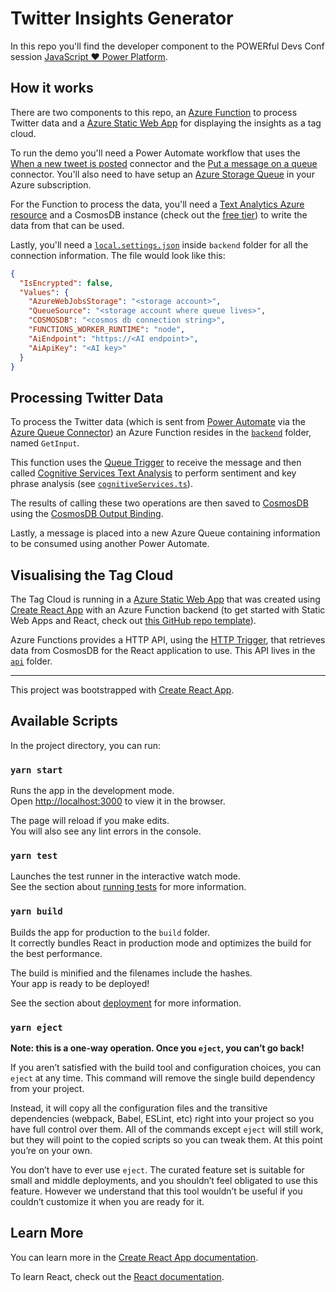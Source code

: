 # Twitter Insights Generator

In this repo you'll find the developer component to the POWERful Devs Conf session [JavaScript ❤ Power Platform](https://dev.to/azure/javascript-pcf-20b6).

## How it works

There are two components to this repo, an [Azure Function](https://docs.microsoft.com/azure/azure-functions/?WT.mc.id=events_powerfuldevs-blog-aapowell&WT.mc_id=javascript-0000-aapowell) to process Twitter data and a [Azure Static Web App](https://docs.microsoft.com/azure/static-web-apps/?WT.mc.id=events_powerfuldevs-blog-aapowell&WT.mc_id=javascript-0000-aapowell) for displaying the insights as a tag cloud.

To run the demo you'll need a Power Automate workflow that uses the [When a new tweet is posted](https://docs.microsoft.com/connectors/twitter/?WT.mc.id=events_powerfuldevs-blog-aapowell&WT.mc_id=javascript-0000-aapowell#when-a-new-tweet-is-posted) connector and the [Put a message on a queue](https://docs.microsoft.com/connectors/azurequeues/?WT.mc.id=events_powerfuldevs-blog-aapowell&WT.mc_id=javascript-0000-aapowell#put-a-message-on-a-queue) connector. You'll also need to have setup an [Azure Storage Queue](https://azure.microsoft.com/services/storage/queues/?WT.mc.id=events_powerfuldevs-blog-aapowell&WT.mc_id=javascript-0000-aapowell) in your Azure subscription.

For the Function to process the data, you'll need a [Text Analytics Azure resource](https://ms.portal.azure.com/?WT.mc.id=events_powerfuldevs-blog-aapowell&WT.mc_id=javascript-0000-aapowell#create/Microsoft.CognitiveServicesTextAnalytics) and a CosmosDB instance (check out the [free tier](https://docs.microsoft.com/azure/cosmos-db/optimize-dev-test?WT.mc.id=events_powerfuldevs-blog-aapowell&WT.mc_id=javascript-0000-aapowell#azure-cosmos-db-free-tier)) to write the data from that can be used.

Lastly, you'll need a [`local.settings.json`](https://docs.microsoft.com/azure/azure-functions/functions-run-local?tabs=windows,csharp,bash&WT.mc.id=events_powerfuldevs-blog-aapowell&WT.mc_id=javascript-0000-aapowell#local-settings-file) inside `backend` folder for all the connection information. The file would look like this:

```json
{
  "IsEncrypted": false,
  "Values": {
    "AzureWebJobsStorage": "<storage account>",
    "QueueSource": "<storage account where queue lives>",
    "COSMOSDB": "<cosmos db connection string>",
    "FUNCTIONS_WORKER_RUNTIME": "node",
    "AiEndpoint": "https://<AI endpoint>",
    "AiApiKey": "<AI key>"
  }
}
```

## Processing Twitter Data

To process the Twitter data (which is sent from [Power Automate](https://docs.microsoft.com/power-automate/?WT.mc.id=events_powerfuldevs-blog-aapowell&WT.mc_id=javascript-0000-aapowell) via the [Azure Queue Connector](https://docs.microsoft.com/connectors/azurequeues/?WT.mc.id=events_powerfuldevs-blog-aapowell&WT.mc_id=javascript-0000-aapowell)) an Azure Function resides in the [`backend`](/backend) folder, named `GetInput`.

This function uses the [Queue Trigger](https://docs.microsoft.com/azure/azure-functions/functions-bindings-storage-queue-trigger?tabs=javascript&WT.mc.id=events_powerfuldevs-blog-aapowell&WT.mc_id=javascript-0000-aapowell) to receive the message and then called [Cognitive Services Text Analysis](https://docs.microsoft.com/azure/cognitive-services/text-analytics/?WT.mc.id=events_powerfuldevs-blog-aapowell&WT.mc_id=javascript-0000-aapowell) to perform sentiment and key phrase analysis (see [`cognitiveServices.ts`](/backend/GetInput/cognitiveServices.ts)).

The results of calling these two operations are then saved to [CosmosDB](https://docs.microsoft.com/azure/cosmos-db/introduction?WT.mc.id=events_powerfuldevs-blog-aapowell&WT.mc_id=javascript-0000-aapowell) using the [CosmosDB Output Binding](https://docs.microsoft.com/azure/azure-functions/functions-bindings-cosmosdb-v2?WT.mc.id=events_powerfuldevs-blog-aapowell&WT.mc_id=javascript-0000-aapowell).

Lastly, a message is placed into a new Azure Queue containing information to be consumed using another Power Automate.

## Visualising the Tag Cloud

The Tag Cloud is running in a [Azure Static Web App](https://docs.microsoft.com/azure/static-web-apps/?WT.mc.id=events_powerfuldevs-blog-aapowell&WT.mc_id=javascript-0000-aapowell) that was created using [Create React App](https://github.com/facebook/create-react-app?WT.mc.id=events_powerfuldevs-blog-aapowell) with an Azure Function backend (to get started with Static Web Apps and React, check out [this GitHub repo template](https://github.com/aaronpowell/aswa-react-template?WT.mc.id=events_powerfuldevs-blog-aapowell)).

Azure Functions provides a HTTP API, using the [HTTP Trigger](https://docs.microsoft.com/azure/azure-functions/functions-bindings-http-webhook-trigger?tabs=javascript&WT.mc.id=events_powerfuldevs-blog-aapowell&WT.mc_id=javascript-0000-aapowell), that retrieves data from CosmosDB for the React application to use. This API lives in the [`api`](/api) folder.

---

This project was bootstrapped with [Create React App](https://github.com/facebook/create-react-app).

## Available Scripts

In the project directory, you can run:

### `yarn start`

Runs the app in the development mode.<br />
Open [http://localhost:3000](http://localhost:3000) to view it in the browser.

The page will reload if you make edits.<br />
You will also see any lint errors in the console.

### `yarn test`

Launches the test runner in the interactive watch mode.<br />
See the section about [running tests](https://facebook.github.io/create-react-app/docs/running-tests) for more information.

### `yarn build`

Builds the app for production to the `build` folder.<br />
It correctly bundles React in production mode and optimizes the build for the best performance.

The build is minified and the filenames include the hashes.<br />
Your app is ready to be deployed!

See the section about [deployment](https://facebook.github.io/create-react-app/docs/deployment) for more information.

### `yarn eject`

**Note: this is a one-way operation. Once you `eject`, you can’t go back!**

If you aren’t satisfied with the build tool and configuration choices, you can `eject` at any time. This command will remove the single build dependency from your project.

Instead, it will copy all the configuration files and the transitive dependencies (webpack, Babel, ESLint, etc) right into your project so you have full control over them. All of the commands except `eject` will still work, but they will point to the copied scripts so you can tweak them. At this point you’re on your own.

You don’t have to ever use `eject`. The curated feature set is suitable for small and middle deployments, and you shouldn’t feel obligated to use this feature. However we understand that this tool wouldn’t be useful if you couldn’t customize it when you are ready for it.

## Learn More

You can learn more in the [Create React App documentation](https://facebook.github.io/create-react-app/docs/getting-started).

To learn React, check out the [React documentation](https://reactjs.org/).
